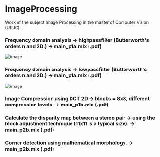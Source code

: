 # ImageProcessing
 Work of the subject Image Processing in the master of Computer Vision (URJC).
 
 
### Frequency domain analysis -> highpassfilter (Butterworth's orders n and 2D.) -> main_p1a.mlx (.pdf)
![image](https://user-images.githubusercontent.com/44602177/158068412-ae418510-3c97-40c9-8f79-3090a0af005e.png)

### Frequency domain analysis -> lowpassfilter (Butterworth's orders n and 2D.) -> main_p1a.mlx (.pdf)
![image](https://user-images.githubusercontent.com/44602177/158068431-6f6e9ce8-da5f-46f6-b434-111a5f21a563.png)


### Image Compression using DCT 2D -> blocks = 8x8, different compression levels. -> main_p1b.mlx (.pdf)



### Calculate the disparity map between a stereo pair -> using the block adjustment technique (11x11 is a typical size). -> main_p2b.mlx (.pdf)


### Corner detection using mathematical morphology. -> main_p2b.mlx (.pdf)
